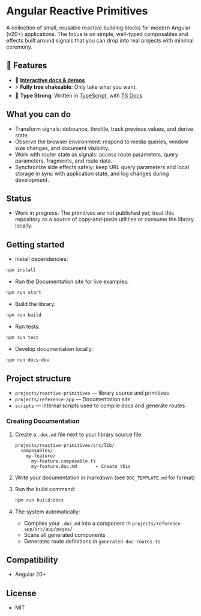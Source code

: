 # Angular Reactive Primitives

A collection of small, reusable reactive building blocks for modern Angular (v20+) applications. The focus is on simple, well-typed composables and effects built around signals that you can drop into real projects with minimal ceremony.

## 🚀 Features

- 🎪 [**Interactive docs & demos**](https://vueuse.org)
- ⚡ **Fully tree shakeable**: Only take what you want,
- 🦾 **Type Strong**: Written in [TypeScript](https://www.typescriptlang.org/), with [TS Docs](https://github.com/microsoft/tsdoc)

## What you can do

- Transform signals: debounce, throttle, track previous values, and derive state.
- Observe the browser environment: respond to media queries, window size changes, and document visibility.
- Work with router state as signals: access route parameters, query parameters, fragments, and route data.
- Synchronize side effects safely: keep URL query parameters and local storage in sync with application state, and log changes during development.

## Status

- Work in progress. The primitives are not published yet; treat this repository as a source of copy‑and‑paste utilities or consume the library locally.

## Getting started

- Install dependencies:

```bash
npm install
```

- Run the Documentation site for live examples:

```bash
npm run start
```

- Build the library:

```bash
npm run build
```

- Run tests:

```bash
npm run test
```

- Develop documentation locally:

```bash
npm run docs:dev
```

## Project structure

- `projects/reactive-primitives` — library source and primitives
- `projects/reference-app` — Documentation site
- `scripts` — internal scripts used to compile docs and generate routes

### Creating Documentation

1. Create a `.doc.md` file next to your library source file:

   ```
   projects/reactive-primitives/src/lib/
     composables/
       my-feature/
         my-feature.composable.ts
         my-feature.doc.md       ← Create this
   ```

2. Write your documentation in markdown (see `DOC_TEMPLATE.md` for format)

3. Run the build command:

   ```bash
   npm run build:docs
   ```

4. The system automatically:
   - Compiles your `.doc.md` into a component in `projects/reference-app/src/app/pages/`
   - Scans all generated components
   - Generates route definitions in `generated-doc-routes.ts`

## Compatibility

- Angular 20+

## License

- MIT
